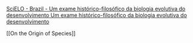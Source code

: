 [SciELO - Brazil - Um exame histórico-filosófico da biologia evolutiva do desenvolvimento Um exame histórico-filosófico da biologia evolutiva do desenvolvimento](https://www.scielo.br/j/ss/a/KBtnzpjBtDxpS9KLsBgpbHN/)

[[On the Origin of Species]]